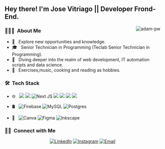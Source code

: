 <h2> Hey there! I'm Jose  Vitriago || Developer Frond-End.</h2>

<p><img align="right" src="https://github.com/Adam-pw/Adam-pw/blob/main/animation_500_kxa883sd.gif" alt="adam-pw" /></p>

<h3> 👨🏻‍💻 &nbsp;About Me </h3>

- 🤔 &nbsp; Explore new opportunities and knowledge.
- 🎓 &nbsp; Senior Technician in Programming (Teclab Senior Technician in Programming).
- 💭 &nbsp; Diving deeper into the realm of web development, IT automation scripts and data science.
- 🍭 &nbsp; Exercises,music, cooking and reading as hobbies.

<h3> 🛠 &nbsp;Tech Stack</h3>

- 🌐 &nbsp; <img src="https://img.shields.io/badge/html5%20-%23E34F26.svg?&style=for-the-badge&logo=html5&logoColor=white"/> <img src="https://img.shields.io/badge/css3%20-%231572B6.svg?&style=for-the-badge&logo=css3&logoColor=white"/> ![Next JS](https://img.shields.io/badge/Next-black?style=for-the-badge&logo=next.js&logoColor=white) <img src="https://img.shields.io/badge/bootstrap%20-%23563D7C.svg?&style=for-the-badge&logo=bootstrap&logoColor=white"/> <img src="https://img.shields.io/badge/javascript%20-%23323330.svg?&style=for-the-badge&logo=javascript&logoColor=%23F7DF1E"/> <img src="https://img.shields.io/badge/node.js%20-%2343853D.svg?&style=for-the-badge&logo=node.js&logoColor=white"/> <img src="https://img.shields.io/badge/react%20-%2320232a.svg?&style=for-the-badge&logo=react&logoColor=%2361DAFB"/>

- 🛢 &nbsp; ![Firebase](https://img.shields.io/badge/firebase-a08021?style=for-the-badge&logo=firebase&logoColor=ffcd34) 	![MySQL](https://img.shields.io/badge/mysql-4479A1.svg?style=for-the-badge&logo=mysql&logoColor=white) ![Postgres](https://img.shields.io/badge/postgres-%23316192.svg?style=for-the-badge&logo=postgresql&logoColor=white)

- 🎨 &nbsp; ![Canva](https://img.shields.io/badge/Canva-%2300C4CC.svg?style=for-the-badge&logo=Canva&logoColor=white) 	![Figma](https://img.shields.io/badge/figma-%23F24E1E.svg?style=for-the-badge&logo=figma&logoColor=white) ![Inkscape](https://img.shields.io/badge/Inkscape-e0e0e0?style=for-the-badge&logo=inkscape&logoColor=080A13)

<h3> 🤝🏻 &nbsp;Connect with Me </h3>

<p align="center">
<a href="https://www.linkedin.com/in/jose-vitriago-624836241/"><img alt="LinkedIn" src="https://img.shields.io/badge/LinkedIn-Vicentemr-blue?style=flat-square&logo=linkedin"></a>
<a href="https://www.instagram.com/vitriagovjose/"><img alt="Instagram" src="https://img.shields.io/badge/Instagram-vitriagovjose-blue?style=flat-square&logo=instagram"></a>
<a href="mailto:josevicentevitriago12@gmail.com"><img alt="Email" src="https://img.shields.io/badge/Email-josevicentevitriago12@gmail.com-blue?style=flat-square&logo=gmail"></a>
</p>
